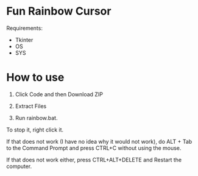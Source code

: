 # Fun Rainbow Cursor

Requirements:

- Tkinter
- OS
- SYS

# How to use

1. Click Code and then Download ZIP

2. Extract Files

3. Run rainbow.bat.

To stop it, right click it.

If that does not work (I have no idea why it would not work), do ALT + Tab to the Command Prompt and press CTRL+C without using the mouse.

If that does not work either, press CTRL+ALT+DELETE and Restart the computer.